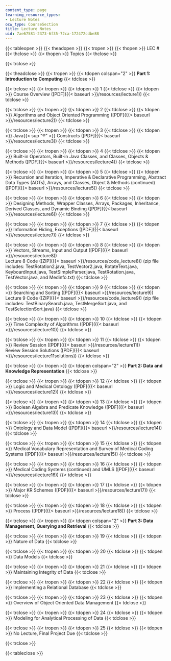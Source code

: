 ```yaml
---
content_type: page
learning_resource_types:
- Lecture Notes
ocw_type: CourseSection
title: Lecture Notes
uid: 7ae67581-2373-6f35-72ca-172472cdbe88
---
```


{{< tableopen >}}
{{< theadopen >}}
{{< tropen >}}
{{< thopen >}}
LEC #
{{< thclose >}}
{{< thopen >}}
Topics
{{< thclose >}}

{{< trclose >}}

{{< theadclose >}}
{{< tropen >}}
{{< tdopen colspan="2" >}}
**Part 1: Introduction to Computing**
{{< tdclose >}}

{{< trclose >}}
{{< tropen >}}
{{< tdopen >}}
1
{{< tdclose >}}
{{< tdopen >}}
Course Overview ([PDF]({{< baseurl >}}/resources/lecture1))
{{< tdclose >}}

{{< trclose >}}
{{< tropen >}}
{{< tdopen >}}
2
{{< tdclose >}}
{{< tdopen >}}
Algorithms and Object Oriented Programming ([PDF]({{< baseurl >}}/resources/lecture2))
{{< tdclose >}}

{{< trclose >}}
{{< tropen >}}
{{< tdopen >}}
3
{{< tdclose >}}
{{< tdopen >}}
Java{{< sup "®" >}} Constructs ([PDF]({{< baseurl >}}/resources/lecture3))
{{< tdclose >}}

{{< trclose >}}
{{< tropen >}}
{{< tdopen >}}
4
{{< tdclose >}}
{{< tdopen >}}
Built-in Operators, Built-in Java Classes, and Classes, Objects & Methods ([PDF]({{< baseurl >}}/resources/lecture4))
{{< tdclose >}}

{{< trclose >}}
{{< tropen >}}
{{< tdopen >}}
5
{{< tdclose >}}
{{< tdopen >}}
Recursion and Iteration, Imperative & Declarative Programming, Abstract Data Types (ADTs), Arrays, and Classes, Object & Methods (continued) ([PDF]({{< baseurl >}}/resources/lecture5))
{{< tdclose >}}

{{< trclose >}}
{{< tropen >}}
{{< tdopen >}}
6
{{< tdclose >}}
{{< tdopen >}}
Designing Methods, Wrapper Classes, Arrays, Packages, Inheritance, Derived Classes, and Dynamic Binding ([PDF]({{< baseurl >}}/resources/lecture6))
{{< tdclose >}}

{{< trclose >}}
{{< tropen >}}
{{< tdopen >}}
7
{{< tdclose >}}
{{< tdopen >}}
Information Hiding, Exceptions ([PDF]({{< baseurl >}}/resources/lecture7))
{{< tdclose >}}

{{< trclose >}}
{{< tropen >}}
{{< tdopen >}}
8
{{< tdclose >}}
{{< tdopen >}}
Vectors, Streams, Input and Output ([PDF]({{< baseurl >}}/resources/lecture8))  
Lecture 8 Code ([ZIP]({{< baseurl >}}/resources/code_lecture8)) (zip file includes: TestRotation2.java, TestVector2.java, RotateText.java, KeyboardInput.java, TestSimpleParser.java, TestRotation.java, TestVector.java, and Medinfo.txt)
{{< tdclose >}}

{{< trclose >}}
{{< tropen >}}
{{< tdopen >}}
9
{{< tdclose >}}
{{< tdopen >}}
Searching and Sorting ([PDF]({{< baseurl >}}/resources/lecture9))  
Lecture 9 Code ([ZIP]({{< baseurl >}}/resources/code_lecture9)) (zip file includes: TestBinarySearch.java, TestMergeSort.java, and TestSelectionSort.java)
{{< tdclose >}}

{{< trclose >}}
{{< tropen >}}
{{< tdopen >}}
10
{{< tdclose >}}
{{< tdopen >}}
Time Complexity of Algorithms ([PDF]({{< baseurl >}}/resources/lecture10))
{{< tdclose >}}

{{< trclose >}}
{{< tropen >}}
{{< tdopen >}}
11
{{< tdclose >}}
{{< tdopen >}}
Review Session ([PDF]({{< baseurl >}}/resources/lecture11))  
Review Session Solutions ([PDF]({{< baseurl >}}/resources/lecture11solutions))
{{< tdclose >}}

{{< trclose >}}
{{< tropen >}}
{{< tdopen colspan="2" >}}
**Part 2: Data and Knowledge Representation**
{{< tdclose >}}

{{< trclose >}}
{{< tropen >}}
{{< tdopen >}}
12
{{< tdclose >}}
{{< tdopen >}}
Logic and Medical Ontology ([PDF]({{< baseurl >}}/resources/lecture12))
{{< tdclose >}}

{{< trclose >}}
{{< tropen >}}
{{< tdopen >}}
13
{{< tdclose >}}
{{< tdopen >}}
Boolean Algebra and Predicate Knowledge ([PDF]({{< baseurl >}}/resources/lecture13))
{{< tdclose >}}

{{< trclose >}}
{{< tropen >}}
{{< tdopen >}}
14
{{< tdclose >}}
{{< tdopen >}}
Ontology and Data Model ([PDF]({{< baseurl >}}/resources/lecture14))
{{< tdclose >}}

{{< trclose >}}
{{< tropen >}}
{{< tdopen >}}
15
{{< tdclose >}}
{{< tdopen >}}
Medical Vocabulary Representation and Survey of Medical Coding Systems ([PDF]({{< baseurl >}}/resources/lecture15))
{{< tdclose >}}

{{< trclose >}}
{{< tropen >}}
{{< tdopen >}}
16
{{< tdclose >}}
{{< tdopen >}}
Medical Coding Systems (continued) and UMLS ([PDF]({{< baseurl >}}/resources/lecture16))
{{< tdclose >}}

{{< trclose >}}
{{< tropen >}}
{{< tdopen >}}
17
{{< tdclose >}}
{{< tdopen >}}
Major KR Schemes ([PDF]({{< baseurl >}}/resources/lecture17))
{{< tdclose >}}

{{< trclose >}}
{{< tropen >}}
{{< tdopen >}}
18
{{< tdclose >}}
{{< tdopen >}}
Process ([PDF]({{< baseurl >}}/resources/lecture18))
{{< tdclose >}}

{{< trclose >}}
{{< tropen >}}
{{< tdopen colspan="2" >}}
**Part 3: Data Management, Querying and Retrieval**
{{< tdclose >}}

{{< trclose >}}
{{< tropen >}}
{{< tdopen >}}
19
{{< tdclose >}}
{{< tdopen >}}
Nature of Data
{{< tdclose >}}

{{< trclose >}}
{{< tropen >}}
{{< tdopen >}}
20
{{< tdclose >}}
{{< tdopen >}}
Data Models
{{< tdclose >}}

{{< trclose >}}
{{< tropen >}}
{{< tdopen >}}
21
{{< tdclose >}}
{{< tdopen >}}
Maintaining Integrity of Data
{{< tdclose >}}

{{< trclose >}}
{{< tropen >}}
{{< tdopen >}}
22
{{< tdclose >}}
{{< tdopen >}}
Implementing a Relational Database
{{< tdclose >}}

{{< trclose >}}
{{< tropen >}}
{{< tdopen >}}
23
{{< tdclose >}}
{{< tdopen >}}
Overview of Object Oriented Data Management
{{< tdclose >}}

{{< trclose >}}
{{< tropen >}}
{{< tdopen >}}
24
{{< tdclose >}}
{{< tdopen >}}
Modeling for Analytical Processing of Data
{{< tdclose >}}

{{< trclose >}}
{{< tropen >}}
{{< tdopen >}}
25
{{< tdclose >}}
{{< tdopen >}}
No Lecture, Final Project Due
{{< tdclose >}}

{{< trclose >}}

{{< tableclose >}}